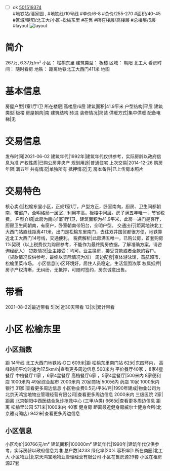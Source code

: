 - [ ] ok [501519374](https://bj.5i5j.com/ershoufang/501519374.html)  
 #地铁站/潘家园 ,  #地铁线/10号线
#单价/6-8 #总价/255-270 #面积/40-45   #区域/朝阳/北工大/小区-松榆东里 #在售 #所在楼层/高楼层 #总楼层/6层 #layout 
![layout](http://image2a.5i5j.com/bdir/layout/2e0d61bf0a9742a289e81f2c66af4068.jpg_P5.jpg) 
# 简介 
 267万,  6.37万/m² 
小区： 松榆东里
建筑类型： 板楼
区域： 朝阳 北工大
看房时间： 随时看房
地铁： 距离地铁北工大西门411米 地图
# 基本信息 
 房屋户型|1室1厅1卫
所在楼层|高楼层/6层
建筑面积|41.9平米
户型结构|平层
建筑类型|板楼
房屋朝向|南
建筑结构|砖混
装修情况|简装
供暖方式|集中供暖
配备电梯|无
# 交易信息 
 发布时间|2021-06-02
建筑年代|1992年|建筑年代仅供参考，实际房龄以政府信息为准
产权性质|已购公房非央产
规划用途|普通住宅
上次交易|2014-12-26
购房年限|满五年
共有情况|单独所有
抵押情况|无
房本备件|已上传房本照片
# 交易特色 
 核心卖点|松榆东里小区，正规1室1厅，户型方正，卧室南向，厨房、卫生间都朝南，带窗户，全明格局一居室，利用率高。板楼中间层。房子满五年唯一，节省税费。
户型介绍|此房为南向1室1厅1卫，建筑面积为41.9平米，此房一进门是客厅，厨房卫生间朝南，有窗户，卧室朝南带阳台，全明户型。
交通出行|距离地铁北工大西门站直线距离411米，出门是松榆东里南门，去往双井国贸都很方便，地铁靠近北工大西门14号线，交通便利。
税费解析|此房满五唯一，已购公房，首套购房1%契税（以上税费仅为购房参考，不能作为最终购房依据，了解准确方案，请咨询经纪人）
贷款情况|业主接受：均可。业主换房，接受贷款或者全款的客户。（贷款情况仅供参考，最终以实际情况为准）
周边配套|京体游泳馆，首航超市，松榆里菜市场。
小区信息|小区环境好，居住人员稳定，生活氛围浓厚
权属抵押|房子产权清晰，无纠纷，无抵押，可随时签约，房东诚意出售。
# 带看 
 2021-08-22|最近带看	 5|次|近30天带看	 12|次|累计带看
# 小区 松榆东里
## 小区指数 
 距 14号线 北工大西门地铁站-D口 609米|距 松榆东里南门站 62米|东四环内， 高峰时间平均时速为17.5km/h|查看更多周边信息
500米内 平价餐厅40家 ，8家4星餐厅
中档餐厅11家 ，6家4星餐厅
高档餐厅6家 ，5家4星餐厅|500米内 8家便利店
1000米内 49家综合超市
2000米内 20家商场|500米内 药店 10家
1000米内 银行 31家|查看更多周边信息
小区物业费0.5元/平米/月|1990年建成|物业公司为北京天鸿宝地物业管理经营有限公司|查看更多周边信息
2000米内 三级医院 2家|距离 北京朝阳中西医结合急诊抢救中心 (三甲/A类) 666米|查看更多周边信息
距离 松榆里公园 571米|1000米内 40家 健身房
距离最近健身房威尔士健身会所(北京雅诗阁店) 942米|查看更多周边信息
## 小区信息 
 小区均价|60766元/m²
建筑面积|100000m²
建筑年代|1990年|建筑年代仅供参考，实际房龄以政府信息为准
总户数|4233
绿化率|20%
容积率|1
所在商圈|北工大
小区物业|北京天鸿宝地物业管理经营有限公司
小区在售房源29套
小区在租房源27套
